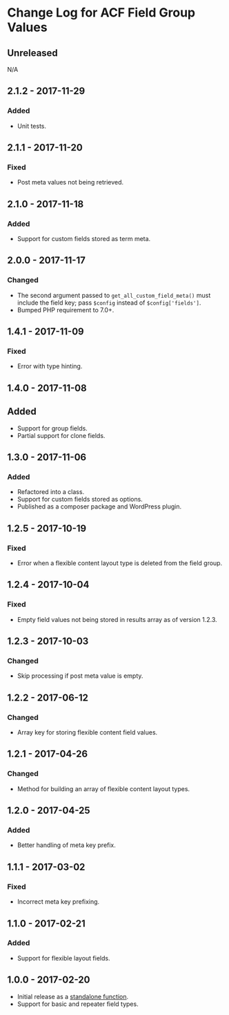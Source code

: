 # Change Log for ACF Field Group Values

## Unreleased

N/A

## 2.1.2 - 2017-11-29
### Added
- Unit tests.

## 2.1.1 - 2017-11-20
### Fixed
- Post meta values not being retrieved.

## 2.1.0 - 2017-11-18
### Added
- Support for custom fields stored as term meta.

## 2.0.0 - 2017-11-17
### Changed
- The second argument passed to `get_all_custom_field_meta()` must include the field key; pass `$config` instead of 
`$config['fields']`.
- Bumped PHP requirement to 7.0+.

## 1.4.1 - 2017-11-09
### Fixed
- Error with type hinting.

## 1.4.0 - 2017-11-08
## Added
- Support for group fields.
- Partial support for clone fields.

## 1.3.0 - 2017-11-06

### Added
- Refactored into a class.
- Support for custom fields stored as options. 
- Published as a composer package and WordPress plugin.

## 1.2.5 - 2017-10-19

### Fixed
- Error when a flexible content layout type is deleted from the field group.

## 1.2.4 - 2017-10-04

### Fixed
- Empty field values not being stored in results array as of version 1.2.3.

## 1.2.3 - 2017-10-03

### Changed
- Skip processing if post meta value is empty.

## 1.2.2 - 2017-06-12

### Changed
- Array key for storing flexible content field values.

## 1.2.1 - 2017-04-26

### Changed
- Method for building an array of flexible content layout types.

## 1.2.0 - 2017-04-25

### Added
- Better handling of meta key prefix.

## 1.1.1 - 2017-03-02

### Fixed
- Incorrect meta key prefixing.

## 1.1.0 - 2017-02-21

### Added
- Support for flexible layout fields.

## 1.0.0 - 2017-02-20

- Initial release as a [standalone function](https://gist.github.com/timothyjensen/eec64d73f2a44d8b38a078e05abfad4b).
- Support for basic and repeater field types.
